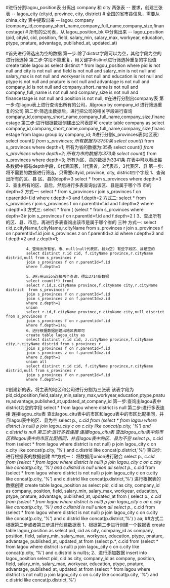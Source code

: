 #进行分割lagou_position表
        分离出 company 和 city 两张表
       -- 要求，创建三张表
       -- lagou_city (cityid, province, city, district)  # 全国的省市县信息，需要从 china_city 表中提取出来
       -- lagou_company (company_id,company_short_name,company_full_name,company_size,financestage) # 所有的公司表，从 lagou_position_bk 中分离出来
       -- lagou_position (pid, cityid, cid, position, field, salary_min, salary_max, workyear, education, ptype, pnature, advantage, published_at, updated_at)
   
#首先进行筛选出为空的数据
        第一步:除了distrct字段可以为空，其他字段为空的进行筛选掉
        第二步:字段不能重复，用关键字distinct进行筛选掉重复的字段值
       create table lagou as
       select distinct * from lagou_position where pid is not null and city is not null and field is not null and salary_min is not null
       and salary_max is not null and workyear is not null and education is not null and ptype is not null and pnature is not null
       and advantage is not null and company_id is not null and company_short_name is not null
       and company_full_name is not null and company_size is not null and financestage is not null and position is not null;
#在进行分割出company表
    第一步:在lagou表上进行查询出所有的公司，用group by company_id 进行筛选重复的公司
    第二步:筛选出数据后，进行把公司的相关字段进行查询company_id,company_short_name,company_full_name,company_size,financestage
    第三步:进行根据数据创建出公司表即可
    create table company as
     select company_id,company_short_name,company_full_name,company_size,financestage from  lagou group by company_id;
#进行分割s_provinces表(地区表)
    select count(*) from s_provinces;
    所有数据为:3750条
    select count(*) from s_provinces where depth=1;
    所有为省的数据为:35条
    select count(*) from s_provinces where depth=2;
    所有为市的数据为:373条
    select count(*) from s_provinces where depth=3;
    所有为区、县的数据为3341条
        在表中可以看出每条数据中都有depth字段，0代表国家，1代表省，2代表市，3代表区、县
    第一步:将不需要的数据进行筛选，只需要cityid, province, city, district四个字段
            1、查询出所有的区、县 
                区、县的depth=3
            select * from s_provinces where depth=3
            2、查出所有的区、县后，然后进行多表查询出该区、县是属于哪个市
              市的depth=2
              方式一:
            select * from s_provinces r
            join s_provinces f on r.parentId=f.id
            where r.depth=3 and f.depth=2
            方式二:
                 select * from s_provinces r
                 join s_provinces f on r.parentId=f.id and f.depth=2
                 where r.depth=3 
            方式三:
            select * from (
                (select * from s_provinces where depth=3)r
                join s_provinces f on r.parentId=f.id and f.depth=2
                )
             3、查出所有的区、县、市后，再进行多表查询出该市是属于哪个省的
             三种
             方式一:
             select r.id,z.cityName,f.cityName,r.cityName from s_provinces r
             join s_provinces f on r.parentId=f.id
             join s_provinces z on f.parentId=z.id
             where r.depth=3 and f.depth=2 and z.depth=1;
             
             4、查询出所有省、市、null(null代表区、县为空) 有些字段区、县是空的
             select distinct r.id cid, f.cityName province,r.cityName distrid,null from s_provinces r
             join s_provinces f on r.parentId=f.id
             where f.depth=1
               
             5、进行用union连接两个查询，得出3714条数据
             select count(*) from(
             select r.id,z.cityName province,f.cityName city,r.cityName district  from s_provinces r
             join s_provinces f on r.parentId=f.id
             join s_provinces z on f.parentId=z.id
             where z.depth=1
             union
             select r.id,f.cityName province,r.cityName city,null district  from s_provinces r
             join s_provinces f on r.parentid=f.id
             where f.depth=1)a;
             6、进行根据数据创建出地区表即可
             create table lagou_city as
             select distinct r.id cid, z.cityName province,f.cityName city,r.cityName distrid from s_provinces r
             join s_provinces f on r.parentId=f.id
             join s_provinces z on f.parentId=z.id
             where z.depth=1
             union all
             select distinct r.id cid, f.cityName province,r.cityName distrid,null from s_provinces r
             join s_provinces f on r.parentId=f.id
             where f.depth=1;
#创建新的表，将主表的地区和公司进行分割为三张表
        该表字段为pid,cid,position,field,salary_min,salary_max,workyear,education,ptype,pnature,advantage,published_at,updated_at,company_id
       第一步:查询出lagou表中district为空的字段
       select * from lagou where district is null
       第二步:进行多表连接  连接lagou_citu表
        查出lagou_citu表中的市区和lagou表中的市区比配相同，并且lagou表中的区、县为空
         select p.*, c.cid from (select * from lagou where district is null) p
        join lagou_city c on c.city like concat(p.city, '%') and c.distrid is null
       第三步:进行多表连接  连接lagou_citu表
        查出lagou_citu表中的市区和lagou表中的市区比配相同，并且lagou表中的区、县为不空
         select p.*, c.cid from (select * from lagou where district is not  null) p
         join lagou_city c on c.city like concat(p.city, '%') and c.distrid like concat(p.district,'%')
     第四步: 进行根据表的数据创建
##方式一：
          将数据用union进行融合
        select p.*, c.cid from (select * from lagou where district is null) p
        join lagou_city c on c.city like concat(p.city, '%') and c.distrid is null
        union all
        select p.*, c.cid from (select * from lagou where district is not  null) p
        join lagou_city c on c.city like concat(p.city, '%') and c.distrid like concat(p.district,'%')
         进行根据表的数据创建
        create table lagou_position
          as
            select pid, cid as city, company_id as company, position, field, salary_min, salary_max, workyear, education, ptype, pnature, advantage, published_at, updated_at from
         (
         select p.*, c.cid from (select * from lagou where district is null) p
         join lagou_city c on c.city like concat(p.city, '%') and c.distrid is null
         union all
         select p.*, c.cid from (select * from lagou where district is not  null) p
         join lagou_city c on c.city like concat(p.city, '%') and c.distrid like concat(p.district,'%')
         )  aa;
##方式二
        根据第二步或者第三步进行创建数据表
        1、根据第二步进行创建一个数据表
         create table lagou_position
          as select pid, cid as city, company_id as company, position, field, salary_min, salary_max, workyear, education, ptype, pnature, advantage, published_at, updated_at from
         (select p.*, c.cid from (select * from lagou where district is null) p
         join lagou_city c on c.city like concat(p.city, '%') and c.distrid is null)s;
        2、进行添加数据
            insert into lagou_position
            select pid, cid as city, company_id as company, position, field, salary_min, salary_max, workyear, education, ptype, pnature, advantage, published_at, updated_at from (select * from lagou where district is not  null) p
            join lagou_city c on c.city like concat(p.city, '%') and c.distrid like concat(p.district,'%')
            
            